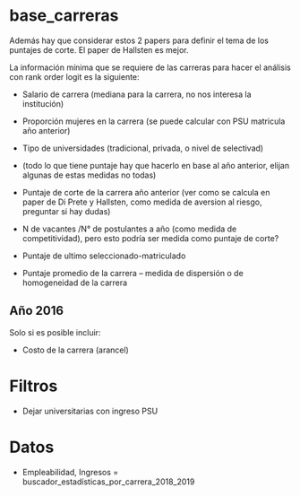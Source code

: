 # base_carreras



Además hay que considerar estos 2 papers para definir el tema de los puntajes de corte. El paper de Hallsten es mejor.



La información mínima que se requiere de las carreras para hacer el análisis con rank order logit es la siguiente:



* Salario de carrera (mediana para la carrera, no nos interesa la institución)
* Proporción mujeres en la carrera (se puede calcular con PSU matricula año anterior)
* Tipo de universidades (tradicional, privada, o nivel de selectivad)

* (todo lo que tiene puntaje hay que hacerlo en base al año anterior, elijan algunas de estas medidas no todas)

* Puntaje de corte de la carrera año anterior (ver como se calcula en paper de Di Prete y Hallsten, como medida de aversion al riesgo, preguntar si hay dudas)
* N de vacantes /N° de postulantes a año (como medida de competitividad), pero esto podría ser medida como puntaje de corte?
* Puntaje de ultimo seleccionado-matriculado
* Puntaje promedio de la carrera – medida de dispersión o de homogeneidad de la carrera

## Año 2016
Solo si es posible incluir:

* Costo de la carrera (arancel)


# Filtros

- Dejar universitarias con ingreso PSU


# Datos

- Empleabilidad, Ingresos = buscador_estadísticas_por_carrera_2018_2019
